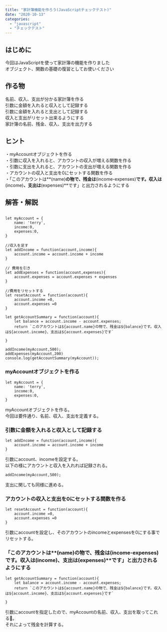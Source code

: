 ```yaml
---
title: "家計簿機能を作ろう(JavaScriptチェックテスト)"
date: "2020-10-13"
categories: 
  - "javascript"
  - "チェックテスト"
---
```


## はじめに

今回はJavaScriptを使って家計簿の機能を作りました  
オブジェクト、関数の基礎の復習としてお使いください

## 作る物

名前、収入、支出が分かる家計簿を作る  
引数に金額を入れると収入として記録する  
引数に金額を入れると支出として記録する  
収入と支出がリセット出来るようにする  
家計簿の名前、残金、収入、支出を出力する

## ヒント

・myAccountオブジェクトを作る  
・引数に収入を入れると、アカウントの収入が増える関数を作る  
・引数に支出を入れると、アカウントの支出が増える関数を作る  
・アカウントの収入と支出を0にセットする関数を作る  
・「このアカウントは**(name)**の物で、残金は**(income-expenses)**です。収入は**(income)**、支出は**(expenses)**です」と出力されるようにする

## 解答・解説

```

let myAccount = {
    name: 'terry',
    income:0,
    expenses:0,
}

//収入を足す
let addIncome = function(account,income){
    account.income = account.income + income
}

// 費用を引き
let addExpenses = function(account,expenses){
    account.expenses = account.expenses + expenses
}

//費用をリセットする
let resetAccount = function(account){
    account.income =0,
    account.expenses =0
}

let getAccountSummary = function(account){
    let balance = account.income - account.expenses;
    return `このアカウントは${account.name}の物で、残金は${balance}です。収入は${account.income}、支出は${account.expenses}です`

}

addIncome(myAccount,500);
addExpenses(myAccount,200)
console.log(getAccountSummary(myAccount));
```

### myAccountオブジェクトを作る

```
let myAccount = {
    name: 'terry',
    income:0,
    expenses:0,
}
```

myAccountオブジェクトを作る。  
今回は要件通り、名前、収入、支出を定義する。

### 引数に金額を入れると収入として記録する

```
let addIncome = function(account,income){
    account.income = account.income + income
}
```

引数にaccount、incomeを設定する。  
以下の様にアカウントと収入を入れれば記録される。

```
addIncome(myAccount,500);
```

支出に関しても同様に進める。

### アカウントの収入と支出を0にセットする関数を作る

```
let resetAccount = function(account){
    account.income =0,
    account.expenses =0
}
```

引数にaccountを設定し、そのアカウントのincomeとexpensesを0にする事でリセットする。

### 「このアカウントは**(name)**の物で、残金は**(income-expenses)**です。収入は**(income)**、支出は**(expenses)**です」と出力されるようにする

```
let getAccountSummary = function(account){
    let balance = account.income - account.expenses;
    return `このアカウントは${account.name}の物で、残金は${balance}です。収入は${account.income}、支出は${account.expenses}です`

}
```

引数にaccountを指定したので、myAccountの名前、収入、支出を取ってこれる。  
それによって残金を計算する。
